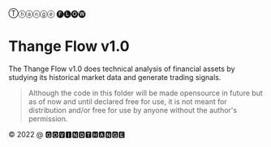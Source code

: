 Ⓣⓗⓐⓝⓖⓔ 🅕🅛🅞🅦
# Thange Flow v1.0

The Thange Flow v1.0 does technical analysis of financial assets by studying its historical market data and generate trading signals. 

> Although the code in this folder will be made opensource in future but as of now and until declared free for use, it is not meant for distribution and/or free for use by anyone without the author's permission.

© 2022
@ 🅶🅾🆅🅸🅽🅳🆃🅷🅰🅽🅶🅴
